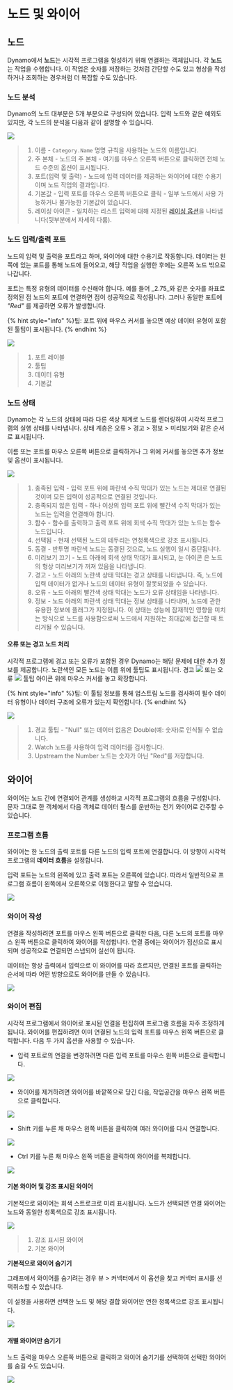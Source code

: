 # 노드 및 와이어

## 노드

Dynamo에서 **노드**는 시각적 프로그램을 형성하기 위해 연결하는 객체입니다. 각 **노드**는 작업을 수행합니다. 이 작업은 숫자를 저장하는 것처럼 간단할 수도 있고 형상을 작성하거나 조회하는 경우처럼 더 복잡할 수도 있습니다.

### 노드 분석

Dynamo의 노드 대부분은 5개 부분으로 구성되어 있습니다. 입력 노드와 같은 예외도 있지만, 각 노드의 분석을 다음과 같이 설명할 수 있습니다.

![](<images/nodes and wires - nodes anatomy.jpg>)

> 1. 이름 - `Category.Name` 명명 규칙을 사용하는 노드의 이름입니다.
> 2. 주 본체 - 노드의 주 본체 - 여기를 마우스 오른쪽 버튼으로 클릭하면 전체 노드 수준의 옵션이 표시됩니다.
> 3. 포트(입력 및 출력) - 노드에 입력 데이터를 제공하는 와이어에 대한 수용기이며 노드 작업의 결과입니다.
> 4. 기본값 - 입력 포트를 마우스 오른쪽 버튼으로 클릭 - 일부 노드에서 사용 가능하거나 불가능한 기본값이 있습니다.
> 5. 레이싱 아이콘 - 일치하는 리스트 입력에 대해 지정된 [레이싱 옵션](../5\_essential\_nodes\_and\_concepts/5-4\_designing-with-lists/1-whats-a-list.md#lacing)을 나타냅니다(뒷부분에서 자세히 다룸).

### 노드 입력/출력 포트

노드의 입력 및 출력을 포트라고 하며, 와이어에 대한 수용기로 작동합니다. 데이터는 왼쪽에 있는 포트를 통해 노드에 들어오고, 해당 작업을 실행한 후에는 오른쪽 노드 밖으로 나갑니다.

포트는 특정 유형의 데이터를 수신해야 합니다. 예를 들어 _2.75_와 같은 숫자를 좌표로 정의된 점 노드의 포트에 연결하면 점이 성공적으로 작성됩니다. 그러나 동일한 포트에 _"Red"_ 를 제공하면 오류가 발생합니다.

{% hint style="info" %}팁: 포트 위에 마우스 커서를 놓으면 예상 데이터 유형이 포함된 툴팁이 표시됩니다. {% endhint %}

![](<images/nodes and wires - nodes input and tooltip.jpg>)

> 1. 포트 레이블
> 2. 툴팁
> 3. 데이터 유형
> 4. 기본값

### 노드 상태

Dynamo는 각 노드의 상태에 따라 다른 색상 체계로 노드를 렌더링하여 시각적 프로그램의 실행 상태를 나타냅니다. 상태 계층은 오류 > 경고 > 정보 > 미리보기와 같은 순서로 표시됩니다.

이름 또는 포트를 마우스 오른쪽 버튼으로 클릭하거나 그 위에 커서를 놓으면 추가 정보 및 옵션이 표시됩니다.

![](<../.gitbook/assets/nodes and wires - node states.png>)

> 1. 충족된 입력 - 입력 포트 위에 파란색 수직 막대가 있는 노드는 제대로 연결된 것이며 모든 입력이 성공적으로 연결된 것입니다.
> 2. 충족되지 않은 입력 - 하나 이상의 입력 포트 위에 빨간색 수직 막대가 있는 노드는 입력을 연결해야 합니다.
> 3. 함수 - 함수를 출력하고 출력 포트 위에 회색 수직 막대가 있는 노드는 함수 노드입니다.
> 4. 선택됨 - 현재 선택된 노드의 테두리는 연청록색으로 강조 표시됩니다.
> 5. 동결 - 반투명 파란색 노드는 동결된 것으로, 노드 실행이 일시 중단됩니다.
> 6. 미리보기 끄기 - 노드 아래에 회색 상태 막대가 표시되고, 눈 아이콘 <img src="images/nodes and wires - preview off.jpg" alt="" data-size="line">은 노드의 형상 미리보기가 꺼져 있음을 나타냅니다.
> 7. 경고 - 노드 아래의 노란색 상태 막대는 경고 상태를 나타냅니다. 즉, 노드에 입력 데이터가 없거나 노드의 데이터 유형이 잘못되었을 수 있습니다.
> 8. 오류 - 노드 아래의 빨간색 상태 막대는 노드가 오류 상태임을 나타냅니다.
> 9. 정보 - 노드 아래의 파란색 상태 막대는 정보 상태를 나타내며, 노드에 관한 유용한 정보에 플래그가 지정됩니다. 이 상태는 성능에 잠재적인 영향을 미치는 방식으로 노드를 사용함으로써 노드에서 지원하는 최대값에 접근할 때 트리거될 수 있습니다.

#### 오류 또는 경고 노드 처리

시각적 프로그램에 경고 또는 오류가 포함된 경우 Dynamo는 해당 문제에 대한 추가 정보를 제공합니다. 노란색인 모든 노드는 이름 위에 툴팁도 표시됩니다. 경고 ![](<images/nodes and wires - node warning icon.png>) 또는 오류 ![](<images/nodes and wires - node error icon.png>) 툴팁 아이콘 위에 마우스 커서를 놓고 확장합니다.

{% hint style="info" %}팁: 이 툴팁 정보를 통해 업스트림 노드를 검사하여 필수 데이터 유형이나 데이터 구조에 오류가 있는지 확인합니다. {% endhint %}

![](<images/nodes and wires - nodes with warning tooltip.jpg>)

> 1. 경고 툴팁 - "Null" 또는 데이터 없음은 Double(예: 숫자)로 인식될 수 없습니다.
> 2. Watch 노드를 사용하여 입력 데이터를 검사합니다.
> 3. Upstream the Number 노드는 숫자가 아닌 "Red"를 저장합니다.

## 와이어

와이어는 노드 간에 연결되어 관계를 생성하고 시각적 프로그램의 흐름을 구성합니다. 문자 그대로 한 객체에서 다음 객체로 데이터 펄스를 운반하는 전기 와이어로 간주할 수 있습니다.

### 프로그램 흐름 <a href="#program-flow" id="program-flow"></a>

와이어는 한 노드의 출력 포트를 다른 노드의 입력 포트에 연결합니다. 이 방향이 시각적 프로그램의 **데이터 흐름**을 설정합니다.

입력 포트는 노드의 왼쪽에 있고 출력 포트는 오른쪽에 있습니다. 따라서 일반적으로 프로그램 흐름이 왼쪽에서 오른쪽으로 이동한다고 말할 수 있습니다.

![](<images/nodes and wires - flow of data.jpg>)

### 와이어 작성 <a href="#creating-wires" id="creating-wires"></a>

연결을 작성하려면 포트를 마우스 왼쪽 버튼으로 클릭한 다음, 다른 노드의 포트를 마우스 왼쪽 버튼으로 클릭하여 와이어를 작성합니다. 연결 중에는 와이어가 점선으로 표시되며 성공적으로 연결되면 스냅되어 실선이 됩니다.

데이터는 항상 출력에서 입력으로 이 와이어를 따라 흐르지만, 연결된 포트를 클릭하는 순서에 따라 어떤 방향으로도 와이어를 만들 수 있습니다.

![](<images/nodes and wires - creating a wire.gif>)

### 와이어 편집 <a href="#editing-wires" id="editing-wires"></a>

시각적 프로그램에서 와이어로 표시된 연결을 편집하여 프로그램 흐름을 자주 조정하게 됩니다. 와이어를 편집하려면 이미 연결된 노드의 입력 포트를 마우스 왼쪽 버튼으로 클릭합니다. 다음 두 가지 옵션을 사용할 수 있습니다.

* 입력 포트로의 연결을 변경하려면 다른 입력 포트를 마우스 왼쪽 버튼으로 클릭합니다.

![](<images/nodes and wires - edit wire change port (2).gif>)

* 와이어를 제거하려면 와이어를 바깥쪽으로 당긴 다음, 작업공간을 마우스 왼쪽 버튼으로 클릭합니다.

![](<images/nodes and wires - edit wires remove.gif>)

* Shift 키를 누른 채 마우스 왼쪽 버튼을 클릭하여 여러 와이어를 다시 연결합니다.

![](<images/nodes and wires - edit multi ports.gif>)

* Ctrl 키를 누른 채 마우스 왼쪽 버튼을 클릭하여 와이어를 복제합니다.

![](<images/nodes and wires - duplicate wire.gif>)

#### 기본 와이어 및 강조 표시된 와이어 <a href="#wire-previews" id="wire-previews"></a>

기본적으로 와이어는 회색 스트로크로 미리 표시됩니다. 노드가 선택되면 연결 와이어는 노드와 동일한 청록색으로 강조 표시됩니다.

![](<images/nodes and wires - default vs highlighted wires.jpg>)

> 1. 강조 표시된 와이어
> 2. 기본 와이어

**기본적으로 와이어 숨기기**

그래프에서 와이어를 숨기려는 경우 뷰 > 커넥터에서 이 옵션을 찾고 커넥터 표시를 선택취소할 수 있습니다.

이 설정을 사용하면 선택한 노드 및 해당 결합 와이어만 연한 청록색으로 강조 표시됩니다.

![](<images/nodes and wires - hide wires setting (1).gif>)

#### 개별 와이어만 숨기기

노드 출력을 마우스 오른쪽 버튼으로 클릭하고 와이어 숨기기를 선택하여 선택한 와이어를 숨길 수도 있습니다.

![](<images/nodes and wires - hide selected wire.gif>)
